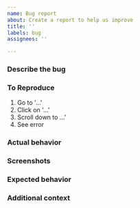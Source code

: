 ```yaml
---
name: Bug report
about: Create a report to help us improve
title: ''
labels: bug
assignees: ''

---
```


### Describe the bug
<!-- A clear and concise description of what the bug is. Please be as descriptive as possible. -->

### To Reproduce
<!-- Describe the steps to reproduce the behavior. -->

1. Go to '…'
2. Click on '…'
3. Scroll down to …'
4. See error

### Actual behavior
<!-- A clear and concise description of what actually happens. -->

### Screenshots
<!-- If applicable, add screenshots to help explain your problem. -->

### Expected behavior
<!-- A clear and concise description of what you expected to happen. -->

### Additional context
<!-- Any additional context or details you think might be helpful. -->
<!-- Ticket numbers/links, plugin versions, system statuses etc. -->
